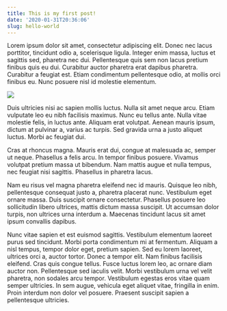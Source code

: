 ```yaml
---
title: This is my first post!
date: '2020-01-31T20:36:06'
slug: hello-world
---
```

Lorem ipsum dolor sit amet, consectetur adipiscing elit. Donec nec lacus porttitor, tincidunt odio a, scelerisque ligula. Integer enim massa, luctus et sagittis sed, pharetra nec dui. Pellentesque quis sem non lacus pretium finibus quis eu dui. Curabitur auctor pharetra erat dapibus pharetra. Curabitur a feugiat est. Etiam condimentum pellentesque odio, at mollis orci finibus eu. Nunc posuere nisl id molestie elementum.

![](http://testsite.local/wp-content/uploads/2020/02/unnamed.jpg)

Duis ultricies nisi ac sapien mollis luctus. Nulla sit amet neque arcu. Etiam vulputate leo eu nibh facilisis maximus. Nunc eu tellus ante. Nulla vitae molestie felis, in luctus ante. Aliquam erat volutpat. Aenean mauris ipsum, dictum at pulvinar a, varius ac turpis. Sed gravida urna a justo aliquet luctus. Morbi ac feugiat dui.

Cras at rhoncus magna. Mauris erat dui, congue at malesuada ac, semper ut neque. Phasellus a felis arcu. In tempor finibus posuere. Vivamus volutpat pretium massa ut bibendum. Nam mattis augue et nulla tempus, nec feugiat nisi sagittis. Phasellus in pharetra lacus.

Nam eu risus vel magna pharetra eleifend nec id mauris. Quisque leo nibh, pellentesque consequat justo a, pharetra placerat nunc. Vestibulum eget ornare massa. Duis suscipit ornare consectetur. Phasellus posuere leo sollicitudin libero ultrices, mattis dictum massa suscipit. Ut accumsan dolor turpis, non ultrices urna interdum a. Maecenas tincidunt lacus sit amet ipsum convallis dapibus.

Nunc vitae sapien et est euismod sagittis. Vestibulum elementum laoreet purus sed tincidunt. Morbi porta condimentum mi at fermentum. Aliquam a nisl tempus, tempor dolor eget, pretium sapien. Sed eu lorem laoreet, ultrices orci a, auctor tortor. Donec a tempor elit. Nam finibus facilisis eleifend. Cras quis congue tellus. Fusce luctus lorem leo, ac ornare diam auctor non. Pellentesque sed iaculis velit. Morbi vestibulum urna vel velit pharetra, non sodales arcu tempor. Vestibulum egestas eros vitae quam semper ultricies. In sem augue, vehicula eget aliquet vitae, fringilla in enim. Proin interdum non dolor vel posuere. Praesent suscipit sapien a pellentesque ultricies.
